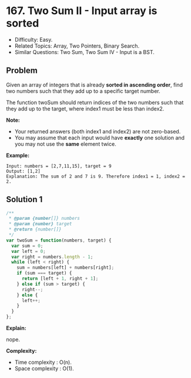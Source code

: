 # 167. Two Sum II - Input array is sorted

- Difficulty: Easy.
- Related Topics: Array, Two Pointers, Binary Search.
- Similar Questions: Two Sum, Two Sum IV - Input is a BST.

## Problem

Given an array of integers that is already ****sorted in ascending order****, find two numbers such that they add up to a specific target number.

The function twoSum should return indices of the two numbers such that they add up to the target, where index1 must be less than index2.

**Note:**

- Your returned answers (both index1 and index2) are not zero-based.
- You may assume that each input would have **exactly** one solution and you may not use the **same** element twice.

**Example:**

```
Input: numbers = [2,7,11,15], target = 9
Output: [1,2]
Explanation: The sum of 2 and 7 is 9. Therefore index1 = 1, index2 = 2.
```

## Solution 1

```javascript
/**
 * @param {number[]} numbers
 * @param {number} target
 * @return {number[]}
 */
var twoSum = function(numbers, target) {
  var sum = 0;
  var left = 0;
  var right = numbers.length - 1;
  while (left < right) {
    sum = numbers[left] + numbers[right];
    if (sum === target) {
      return [left + 1, right + 1];
    } else if (sum > target) {
      right--;
    } else {
      left++;
    }
  }
};
```

**Explain:**

nope.

**Complexity:**

* Time complexity : O(n).
* Space complexity : O(1).
